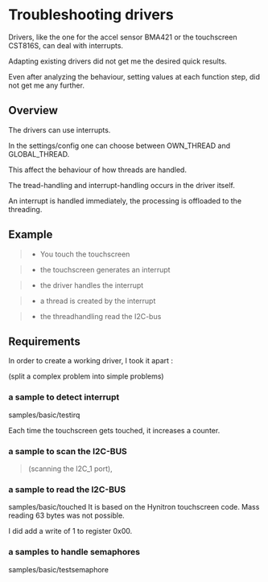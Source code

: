 # Troubleshooting drivers

Drivers, like the one for the accel sensor BMA421 or the touchscreen CST816S, can deal with interrupts.

Adapting existing drivers did not get me the desired quick results.

Even after analyzing the behaviour, setting values at each function step, did not get me any further.

## Overview

The drivers can use interrupts.

In the settings/config one can choose between OWN_THREAD and GLOBAL_THREAD.

This affect the behaviour of how threads are handled.

The tread-handling and interrupt-handling occurs in the driver itself.

An interrupt is handled immediately, the processing is offloaded to the threading.

## Example

> 
> * You touch the touchscreen


> * the touchscreen generates an interrupt


> * the driver handles the interrupt


> * a thread is created by the interrupt


> * the threadhandling read the I2C-bus

## Requirements

In order to create a working driver, I took it apart :

(split a complex problem into simple problems)

### a sample to detect interrupt

samples/basic/testirq

Each time the touchscreen gets touched, it increases a counter.

### a sample to scan the I2C-BUS

> (scanning the I2C_1 port),

### a sample to read the I2C-BUS

samples/basic/touched
It is based on the Hynitron touchscreen code.
Mass reading 63 bytes was not possible.

I did add a write of 1 to register 0x00.

### a samples to handle semaphores

samples/basic/testsemaphore

